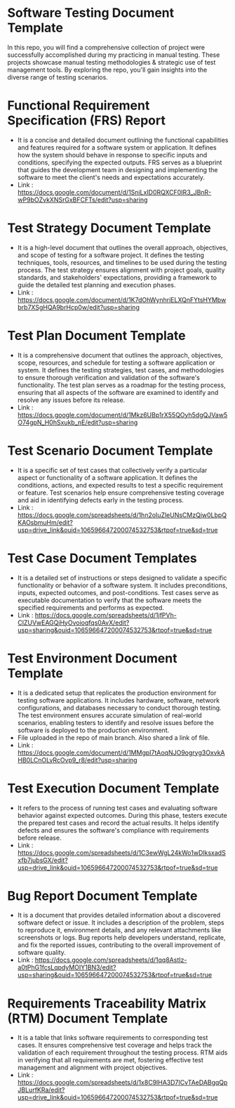 # Software Testing Document Template
In this repo, you will find a comprehensive collection of project were successfully accomplished during my practicing in manual testing. These projects showcase manual testing methodologies &amp; strategic use of test management tools. By exploring the repo, you'll gain insights into the diverse range of testing scenarios.
 
# Functional Requirement Specification (FRS) Report
* It is a concise and detailed document outlining the functional capabilities and features required for a software system or application. It defines how the system should behave in response to specific inputs and conditions, specifying the expected outputs. FRS serves as a blueprint that guides the development team in designing and implementing the software to meet the client's needs and expectations accurately.
* Link : https://docs.google.com/document/d/1SniLxID0RQXCF0IR3_JBnR-wP9bOZvkXNSrGxBFCFTs/edit?usp=sharing
  
# Test Strategy Document Template
* It is a high-level document that outlines the overall approach, objectives, and scope of testing for a software project. It defines the testing techniques, tools, resources, and timelines to be used during the testing process. The test strategy ensures alignment with project goals, quality standards, and stakeholders' expectations, providing a framework to guide the detailed test planning and execution phases.
* Link : https://docs.google.com/document/d/1K7dOhWynhriELXQnFYtsHYMbwbrb7XSgHQA9brHcp0w/edit?usp=sharing
  
# Test Plan Document Template
* It is a comprehensive document that outlines the approach, objectives, scope, resources, and schedule for testing a software application or system. It defines the testing strategies, test cases, and methodologies to ensure thorough verification and validation of the software's functionality. The test plan serves as a roadmap for the testing process, ensuring that all aspects of the software are examined to identify and resolve any issues before its release.
* Link : https://docs.google.com/document/d/1Mkz6UBp1rX55QOyh5dgQJVaw5O74gpN_H0hSxukb_nE/edit?usp=sharing

# Test Scenario Document Template
* It is a specific set of test cases that collectively verify a particular aspect or functionality of a software application. It defines the conditions, actions, and expected results to test a specific requirement or feature. Test scenarios help ensure comprehensive testing coverage and aid in identifying defects early in the testing process.
* Link : https://docs.google.com/spreadsheets/d/1hn2oIuZleUNsCMzQjw0LbpQKAOsbmuHm/edit?usp=drive_link&ouid=106596647200074532753&rtpof=true&sd=true
  
# Test Case Document Templates
* It is a detailed set of instructions or steps designed to validate a specific functionality or behavior of a software system. It includes preconditions, inputs, expected outcomes, and post-conditions. Test cases serve as executable documentation to verify that the software meets the specified requirements and performs as expected.
* Link : https://docs.google.com/spreadsheets/d/1jfPVh-ClZUVwEAGQjHyOvoioqfqs0AvX/edit?usp=sharing&ouid=106596647200074532753&rtpof=true&sd=true

# Test Environment Document Template
* It is a dedicated setup that replicates the production environment for testing software applications. It includes hardware, software, network configurations, and databases necessary to conduct thorough testing. The test environment ensures accurate simulation of real-world scenarios, enabling testers to identify and resolve issues before the software is deployed to the production environment.
* File uploaded in the repo of main branch. Also shared a link of file.
* Link : https://docs.google.com/document/d/1MMgpI7tAoqNJO9ogryg3OxvkAHB0LCnOLyRcOvp9_r8/edit?usp=sharing

# Test Execution Document Template
* It refers to the process of running test cases and evaluating software behavior against expected outcomes. During this phase, testers execute the prepared test cases and record the actual results. It helps identify defects and ensures the software's compliance with requirements before release.
* Link : https://docs.google.com/spreadsheets/d/1C3ewWgL24kWo1wDIksxadSxfb7jubsGX/edit?usp=drive_link&ouid=106596647200074532753&rtpof=true&sd=true
  
# Bug Report Document Template
* It is a document that provides detailed information about a discovered software defect or issue. It includes a description of the problem, steps to reproduce it, environment details, and any relevant attachments like screenshots or logs. Bug reports help developers understand, replicate, and fix the reported issues, contributing to the overall improvement of software quality.
* Link : https://docs.google.com/spreadsheets/d/1qq8AstIz-a0tPhG1fcsLqpdyMOIY1BN3/edit?usp=sharing&ouid=106596647200074532753&rtpof=true&sd=true

#  Requirements Traceability Matrix (RTM) Document Template
* It is a table that links software requirements to corresponding test cases. It ensures comprehensive test coverage and helps track the validation of each requirement throughout the testing process. RTM aids in verifying that all requirements are met, fostering effective test management and alignment with project objectives.
* Link : https://docs.google.com/spreadsheets/d/1x8C9lHA3D7ICvTAeDABgqQpJBLurfKRa/edit?usp=drive_link&ouid=106596647200074532753&rtpof=true&sd=true
